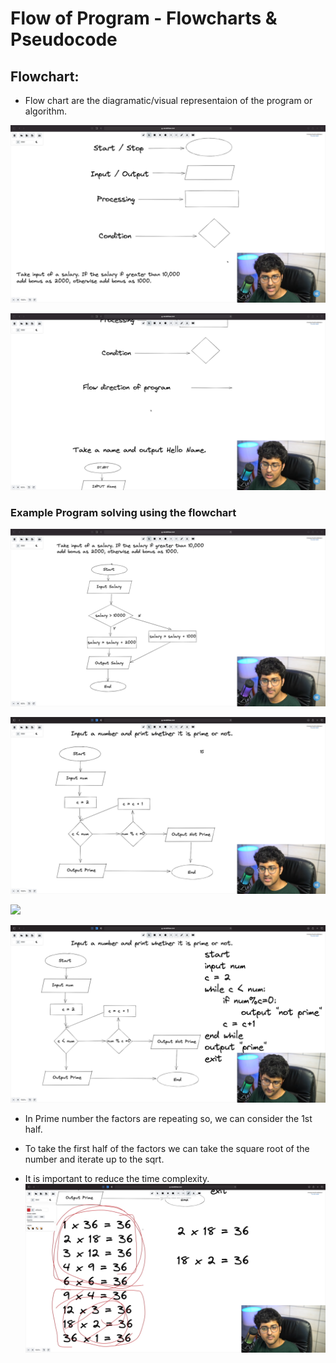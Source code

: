 # Flow of Program - Flowcharts & Pseudocode

## Flowchart:
- Flow chart are the diagramatic/visual representaion of the program or algorithm.

![](Images/Screenshot%20(32).png)

![](Images/Screenshot%20(33).png)



### Example Program solving using the flowchart
![](Images/Screenshot%20(34).png)


![](Images/Screenshot%20(35).png)


![](Images/Screenshot%20(36).png)



![](Images/Screenshot%20(37).png)

- In Prime number the factors are repeating so, we can consider the 1st half.

- To take the first half of the factors we can take the square root of the number and iterate up to the sqrt.

- It is important to reduce the time complexity.
![](Images/Screenshot%20(38).png)


